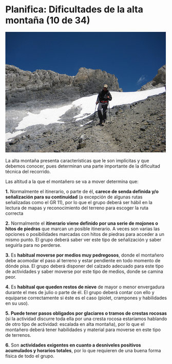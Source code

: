# Planifica: Dificultades de la alta montaña (10 de 34)

![Planifica: alta montaña](img/3924978713_2496bf65b1.jpg)

La alta montaña presenta características que le son implícitas y que debemos conocer, pues determinan una parte importante de la dificultad técnica del recorrido.

Las altitud a la que el montañero se va a mover determina que:

**1.** Normalmente el itinerario, o parte de él, **carece de senda definida y/o señalización para su continuidad** (a excepción de algunas rutas señalizadas como el GR 11), por lo que el grupo deberá ser hábil en la lectura de mapas y reconocimiento del terreno para escoger la ruta correcta

**2.** Normalmente el **itinerario viene definido por una serie de mojones o hitos de piedras** que marcan un posible itinerario. A veces son varias las opciones o posibilidades marcadas con hitos de piedras para acceder a un mismo punto. El grupo deberá saber ver este tipo de señalización y saber seguirla para no perderse.

**3.** Es **habitual moverse por medios muy pedregosos**, donde el montañero debe acomodar el paso al terreno y estar pendiente en todo momento de dónde pisa. El grupo deberá disponer del calzado adecuado para este tipo de actividades y saber moverse por este tipo de medios, donde se camina peor.

**4.** Es **habitual que queden restos de nieve** de mayor o menor envergadura durante el mes de julio o parte de él. El grupo deberá contar con ello y equiparse correctamente si éste es el caso (piolet, crampones y habilidades en su uso).

**5.** **Puede tener pasos obligados por glaciares o tramos de crestas rocosas** (si la actividad discurre toda ella por una cresta rocosa estaríamos hablando de otro tipo de actividad: escalada en alta montaña), por lo que el montañero deberá tener habilidades y material para moverse en este tipo de terrenos.

**6.** Son **actividades exigentes en cuanto a desniveles positivos acumulados y horarios totales**, por lo que requieren de una buena forma física de todo el grupo.

